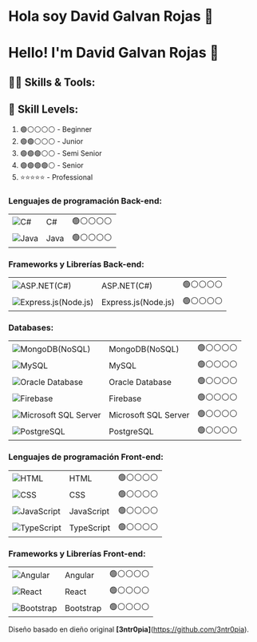 # Hola soy David Galvan Rojas  👋


# Hello! I'm David Galvan Rojas  👋


## 👩‍💻 Skills & Tools:

## 🌟 Skill Levels:
1. 🟢⚪⚪⚪⚪ - Beginner
2. 🟢🟢⚪⚪⚪ - Junior
3. 🟢🟢🟢⚪⚪ - Semi Senior
4. 🟢🟢🟢🟢⚪ - Senior
5. ⭐⭐⭐⭐⭐ - Professional

### **Lenguajes de programación Back-end:**
|  |  |  |
|--------------|--------------|--------------|
| ![C#](https://img.icons8.com/color/48/000000/c-sharp-logo.png) | C# | 🟢⚪⚪⚪⚪ |
| ![Java](https://img.icons8.com/color/48/000000/java-coffee-cup-logo.png) | Java | 🟢⚪⚪⚪⚪ |

### **Frameworks y Librerías Back-end:**
|  |  |  |
|--------------|--------------|--------------|
| ![ASP.NET(C#)](https://img.icons8.com/color/48/000000/mongodb.png) | ASP.NET(C#) | 🟢⚪⚪⚪⚪ |
| ![Express.js(Node.js)](https://img.icons8.com/color/48/000000/mysql-logo.png) | Express.js(Node.js) |  🟢⚪⚪⚪⚪ |

### **Databases:**
|  |  |  |
|--------------|--------------|--------------|
| ![MongoDB(NoSQL)](https://img.icons8.com/color/48/000000/mongodb.png) | MongoDB(NoSQL) | 🟢⚪⚪⚪⚪ |
| ![MySQL](https://img.icons8.com/color/48/000000/mysql-logo.png) | MySQL |  🟢⚪⚪⚪⚪ |
| ![Oracle Database](https://img.icons8.com/color/48/000000/firebase.png) | Oracle Database | 🟢⚪⚪⚪⚪ |
| ![Firebase](https://img.icons8.com/color/48/000000/firebase.png) | Firebase | 🟢⚪⚪⚪⚪ |
| ![Microsoft SQL Server](https://img.icons8.com/color/48/000000/firebase.png) | Microsoft SQL Server | 🟢⚪⚪⚪⚪ |
| ![PostgreSQL](https://img.icons8.com/color/48/000000/firebase.png) | PostgreSQL | 🟢⚪⚪⚪⚪ |

### **Lenguajes de programación Front-end:**
|  |  |  |
|--------------|--------------|--------------|
| ![HTML](https://img.icons8.com/color/48/000000/html-5.png) | HTML | 🟢⚪⚪⚪⚪ |
| ![CSS](https://img.icons8.com/color/48/000000/css3.png) | CSS | 🟢⚪⚪⚪⚪ |
| ![JavaScript](https://img.icons8.com/color/48/000000/javascript.png) | JavaScript | 🟢⚪⚪⚪⚪ |
| ![TypeScript](https://img.icons8.com/color/48/000000/typescript.png) | TypeScript | 🟢⚪⚪⚪⚪ |

### **Frameworks y Librerías Front-end:**
|  |  |  |
|--------------|--------------|--------------|
| ![Angular](https://img.icons8.com/color/48/000000/angularjs.png) | Angular | 🟢⚪⚪⚪⚪ |
| ![React](https://img.icons8.com/color/48/000000/react-native.png) | React | 🟢⚪⚪⚪⚪ |
| ![Bootstrap](https://img.icons8.com/color/48/000000/bootstrap.png) | Bootstrap | 🟢⚪⚪⚪⚪ |


Diseño basado en dieño original **[3ntr0pia]**(https://github.com/3ntr0pia).
